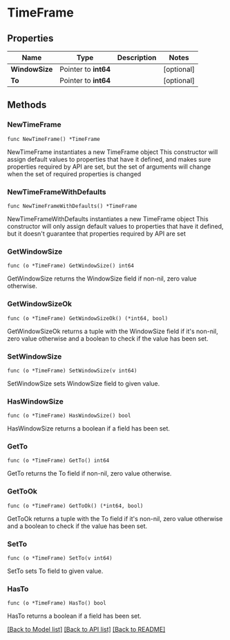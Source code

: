 # TimeFrame

## Properties

Name | Type | Description | Notes
------------ | ------------- | ------------- | -------------
**WindowSize** | Pointer to **int64** |  | [optional] 
**To** | Pointer to **int64** |  | [optional] 

## Methods

### NewTimeFrame

`func NewTimeFrame() *TimeFrame`

NewTimeFrame instantiates a new TimeFrame object
This constructor will assign default values to properties that have it defined,
and makes sure properties required by API are set, but the set of arguments
will change when the set of required properties is changed

### NewTimeFrameWithDefaults

`func NewTimeFrameWithDefaults() *TimeFrame`

NewTimeFrameWithDefaults instantiates a new TimeFrame object
This constructor will only assign default values to properties that have it defined,
but it doesn't guarantee that properties required by API are set

### GetWindowSize

`func (o *TimeFrame) GetWindowSize() int64`

GetWindowSize returns the WindowSize field if non-nil, zero value otherwise.

### GetWindowSizeOk

`func (o *TimeFrame) GetWindowSizeOk() (*int64, bool)`

GetWindowSizeOk returns a tuple with the WindowSize field if it's non-nil, zero value otherwise
and a boolean to check if the value has been set.

### SetWindowSize

`func (o *TimeFrame) SetWindowSize(v int64)`

SetWindowSize sets WindowSize field to given value.

### HasWindowSize

`func (o *TimeFrame) HasWindowSize() bool`

HasWindowSize returns a boolean if a field has been set.

### GetTo

`func (o *TimeFrame) GetTo() int64`

GetTo returns the To field if non-nil, zero value otherwise.

### GetToOk

`func (o *TimeFrame) GetToOk() (*int64, bool)`

GetToOk returns a tuple with the To field if it's non-nil, zero value otherwise
and a boolean to check if the value has been set.

### SetTo

`func (o *TimeFrame) SetTo(v int64)`

SetTo sets To field to given value.

### HasTo

`func (o *TimeFrame) HasTo() bool`

HasTo returns a boolean if a field has been set.


[[Back to Model list]](../README.md#documentation-for-models) [[Back to API list]](../README.md#documentation-for-api-endpoints) [[Back to README]](../README.md)


